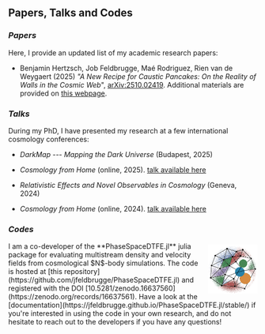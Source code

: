 ## Papers, Talks and Codes


### *Papers*

Here, I provide an updated list of my academic research papers:

- Benjamin Hertzsch, Job Feldbrugge, Maé Rodriguez, Rien van de Weygaert (2025) *"A New Recipe for Caustic Pancakes: On the Reality of Walls in the Cosmic Web*", [arXiv:2510.02419](https://arxiv.org/abs/2510.02419). Additional materials are provided on [this webpage](./papers/2025_Cosmic_Walls.html).



### *Talks*

During my PhD, I have presented my research at a few international cosmology conferences:

- *DarkMap --- Mapping the Dark Universe* (Budapest, 2025)

- *Cosmology from Home* (online, 2025). [talk available here](https://www.youtube.com/watch?v=ftzVa_m_1Z4)

- *Relativistic Effects and Novel Observables in Cosmology* (Geneva, 2024)

- *Cosmology from Home* (online, 2024). [talk available here](https://www.youtube.com/watch?v=KAQ5kRYEG6c)


### *Codes*

<div style="position: relative; min-height: 200px;">
<div style="text-align: right; display: inline-block; float: right;">
<img src="./contents/figures/fig-PhaseSpaceDTFE.jl.png" style="height: 100px; width: auto; margin-left: 20px; padding-top: 5px">
</div>
I am a co-developer of the **PhaseSpaceDTFE.jl** julia package for evaluating multistream density and velocity fields from cosmological $N$-body simulations. The code is hosted at [this repository](https://github.com/jfeldbrugge/PhaseSpaceDTFE.jl) and registered with the DOI [10.5281/zenodo.16637560](https://zenodo.org/records/16637561). Have a look at the [documentation](https://jfeldbrugge.github.io/PhaseSpaceDTFE.jl/stable/) if you're interested in using the code in your own research, and do not hesitate to reach out to the developers if you have any questions!
</div>